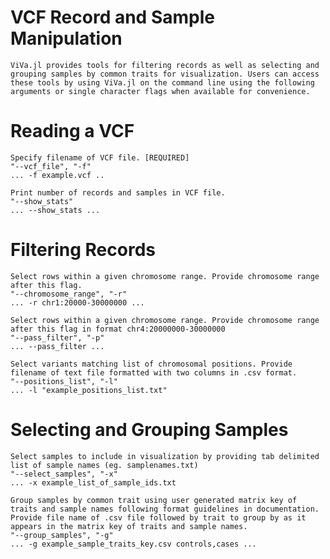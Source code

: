 
<a id='VCF-Record-and-Sample-Manipulation-1'></a>

# VCF Record and Sample Manipulation


```
ViVa.jl provides tools for filtering records as well as selecting and grouping samples by common traits for visualization. Users can access these tools by using ViVa.jl on the command line using the following arguments or single character flags when available for convenience.
```


<a id='Reading-a-VCF-1'></a>

# Reading a VCF


```
Specify filename of VCF file. [REQUIRED]
"--vcf_file", "-f"
... -f example.vcf ..

Print number of records and samples in VCF file.
"--show_stats"
... --show_stats ...
```


<a id='Filtering-Records-1'></a>

# Filtering Records


```
Select rows within a given chromosome range. Provide chromosome range after this flag.
"--chromosome_range", "-r"
... -r chr1:20000-30000000 ...

Select rows within a given chromosome range. Provide chromosome range after this flag in format chr4:20000000-30000000
"--pass_filter", "-p"
... --pass_filter ...

Select variants matching list of chromosomal positions. Provide filename of text file formatted with two columns in .csv format.
"--positions_list", "-l"
... -l "example_positions_list.txt"
```


<a id='Selecting-and-Grouping-Samples-1'></a>

# Selecting and Grouping Samples


```
Select samples to include in visualization by providing tab delimited list of sample names (eg. samplenames.txt)
"--select_samples", "-x"
... -x example_list_of_sample_ids.txt

Group samples by common trait using user generated matrix key of traits and sample names following format guidelines in documentation. Provide file name of .csv file followed by trait to group by as it appears in the matrix key of traits and sample names.
"--group_samples", "-g"
... -g example_sample_traits_key.csv controls,cases ...
```

